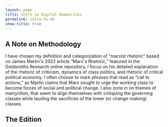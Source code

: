 ```yaml
---
layout: page
title: Intro to Digital Humanities
permalink: intro-to-dh
show-title: true
---
```

A Note on Methodology
--
I have chosen my definition and categorization of “marxist rhetoric” based on James Martin's 2022 article “Marx's Rhetoric,” featured in the Goldsmiths Research online repository. I focus on his detailed explanation of the rhetoric of criticism, dynamics of class politics, and rhetoric of critical political economy. I often choose to mark phrases that read as “call to actions,” as Martin claims that Marx sought to urge the working class to become forces of social and political change. I also zone in on themes of martyrdom, that seem to align themselves with critiquing the governing classes while lauding the sacrifices of the lower (or change-making) classes.

The Edition
--
